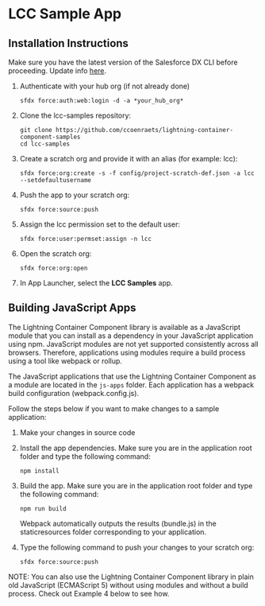 # LCC Sample App


## Installation Instructions

Make sure you have the latest version of the Salesforce DX CLI before proceeding. Update info [here](https://developer.salesforce.com/docs/atlas.en-us.sfdx_setup.meta/sfdx_setup/sfdx_setup_update_cli.htm).

1. Authenticate with your hub org (if not already done)
    ```
    sfdx force:auth:web:login -d -a *your_hub_org*
    ```

1. Clone the lcc-samples repository:
    ```
    git clone https://github.com/ccoenraets/lightning-container-component-samples
    cd lcc-samples
    ```

1. Create a scratch org and provide it with an alias (for example: lcc):
    ```
    sfdx force:org:create -s -f config/project-scratch-def.json -a lcc --setdefaultusername
    ```

1. Push the app to your scratch org:
    ```
    sfdx force:source:push
    ```

1. Assign the lcc permission set to the default user:
    ```
    sfdx force:user:permset:assign -n lcc
    ```

1. Open the scratch org:
    ```
    sfdx force:org:open
    ```

1. In App Launcher, select the **LCC Samples** app.


## Building JavaScript Apps

The Lightning Container Component library is available as a JavaScript module that you can install as a dependency in your JavaScript application using npm. JavaScript modules are not yet supported consistently across all browsers. Therefore, applications using modules require a build process using a tool like webpack or rollup.

The JavaScript applications that use the Lightning Container Component as a module are located in the ```js-apps``` folder. Each application has a webpack build configuration (webpack.config.js).

Follow the steps below if you want to make changes to a sample application:

1. Make your changes in source code

2. Install the app dependencies. Make sure you are in the application root folder and type the following command:

    ```
    npm install
    ```

2. Build the app. Make sure you are in the application root folder and type the following command:

    ```
    npm run build
    ```

    Webpack automatically outputs the results (bundle.js) in the staticresources folder corresponding to your application.

3. Type the following command to push your changes to your scratch org:

    ```
    sfdx force:source:push
    ```

NOTE: You can also use the Lightning Container Component library in plain old JavaScript (ECMAScript 5) without using modules and without a build process. Check out Example 4 below to see how.
